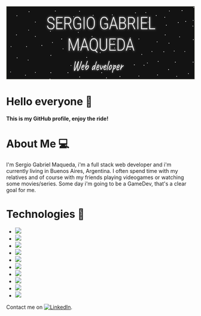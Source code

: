 ![Screenshot](Doc1.png)

# Hello everyone 👋

#### This is my GitHub profile, enjoy the ride!

# About Me 💻

I'm Sergio Gabriel Maqueda, i'm a full stack web developer and i'm currently living in Buenos Aires, Argentina. I often spend time with my relatives and of course with my friends playing videogames or watching some movies/series. Some day i'm going to be a GameDev, that's a clear goal for me.

# Technologies 🧰

* ![](https://img.shields.io/badge/HTML5-🌟🌟🌟🌟-informational?style=HTML5&logo=HTML5&logoColor==white&color=2b3c8a)
* ![](https://img.shields.io/badge/CSS3-🌟🌟🌟🌟-informational?style=CSS3&logo=CSS3&logoColor=lightblue&color=2b3c8a)
* ![](https://img.shields.io/badge/JavaScript-🌟🌟🌟🌟-informational?style=JavaScript&logo=JavaScript&logoColor==white&color=2b3c8a)
* ![](https://img.shields.io/badge/CSharp-🌟🌟🌟-informational?style=CSharp&logo=CSharp&logoColor=violet&color=2b3c8a)
* ![](https://img.shields.io/badge/ReactJS-🌟🌟🌟-informational?style=React&logo=React&logoColor==white&color=2b3c8a)
* ![](https://img.shields.io/badge/NodeJS-🌟🌟🌟-informational?style=Node.js&logo=Node.js&logoColor=green&color=2b3c8a)
* ![](https://img.shields.io/badge/MySql-🌟🌟🌟-informational?style=MySQL&logo=MySQL&logoColor=blue&color=2b3c8a)
* ![](https://img.shields.io/badge/Figma-🌟🌟🌟-informational?style=Figma&logo=Figma&logoColor==blue&color=2b3c8a)
* ![](https://img.shields.io/badge/Linux-🌟🌟-informational?style=Linux&logo=Linux&logoColor==blue&color=2b3c8a)
* ![](https://img.shields.io/badge/M.Office-🌟🌟🌟-informational?style=MicrosoftOffice&logo=MicrosoftOffice&logoColor==blue&color=2b3c8a)

Contact me on [![LinkedIn][2.2]][2].

[2.2]: https://raw.githubusercontent.com/MartinHeinz/MartinHeinz/master/linkedin-3-16.png
[2]: https://www.linkedin.com/in/sergio-gabriel-maqueda-its/

<!--
**Gabriel-mq/Gabriel-mq** is a ✨ _special_ ✨ repository because its `README.md` (this file) appears on your GitHub profile.

Here are some ideas to get you started:

- 🔭 I’m currently working on ...
- 🌱 I’m currently learning ...
- 👯 I’m looking to collaborate on ...
- 🤔 I’m looking for help with ...
- 💬 Ask me about ...
- 📫 How to reach me: ...
- 😄 Pronouns: ...
- ⚡ Fun fact: ...
-->
